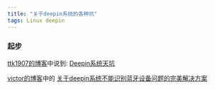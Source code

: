 ```yaml
---
title: "关于deepin系统的各种坑"
tags: Linux deepin 
---
```


### 起步
[ttk1907的博客](https://ttk1907.gitee.io/)中说到:
[Deepin系统天坑](https://ttk1907.gitee.io/2019/09/21/xiongdihui-deepin/)

[victor的博客](https://caoyang7.gitee.io/)中的
[关于deepin系统不能识别蓝牙设备问题的完美解决方案](https://caoyang7.gitee.io/2019/08/29/deepin-bluetooth/)
